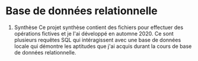 # Base de données relationnelle

1. Synthèse
Ce projet synthèse contient des fichiers pour effectuer des opérations fictives et je l'ai développé en automne 2020. Ce sont plusieurs requêtes SQL qui intéragissent avec une base de données locale qui démontre les aptitudes que j'ai acquis durant la cours de base de données relationnelle.